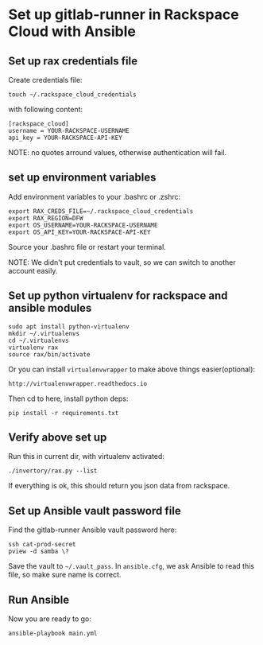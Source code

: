 # Set up gitlab-runner in Rackspace Cloud with Ansible

## Set up rax credentials file

Create credentials file:

    touch ~/.rackspace_cloud_credentials

with following content:

    [rackspace_cloud]
    username = YOUR-RACKSPACE-USERNAME
    api_key = YOUR-RACKSPACE-API-KEY

NOTE: no quotes arround values, otherwise authentication will fail.


## set up environment variables

Add environment variables to your .bashrc or .zshrc:

    export RAX_CREDS_FILE=~/.rackspace_cloud_credentials
    export RAX_REGION=DFW
    export OS_USERNAME=YOUR-RACKSPACE-USERNAME
    export OS_API_KEY=YOUR-RACKSPACE-API-KEY

Source your .bashrc file or restart your terminal.

NOTE: We didn't put credentials to vault, so we can switch to another account easily.


## Set up python virtualenv for rackspace and ansible modules

    sudo apt install python-virtualenv
    mkdir ~/.virtualenvs
    cd ~/.virtualenvs
    virtualenv rax
    source rax/bin/activate

Or you can install `virtualenvwrapper` to make above things easier(optional):

    http://virtualenvwrapper.readthedocs.io

Then cd to here, install python deps:

    pip install -r requirements.txt

## Verify above set up

Run this in current dir, with virtualenv activated:

    ./invertory/rax.py --list

If everything is ok, this should return you json data from rackspace.


## Set up Ansible vault password file

Find the gitlab-runner Ansible vault password here:

    ssh cat-prod-secret
    pview -d samba \?

Save the vault to `~/.vault_pass`.  In `ansible.cfg`, we ask Ansible to read
this file, so make sure name is correct.

## Run Ansible

Now you are ready to go:

    ansible-playbook main.yml

